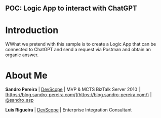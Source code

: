 ## POC: Logic App to interact with ChatGPT

# Introduction
WWhat we pretend with this sample is to create a Logic App that can be connected to ChatGPT and send a request via Postman and obtain an organic answer.

# About Me
**Sandro Pereira** | [DevScope](http://www.devscope.net/) | MVP & MCTS BizTalk Server 2010 | [https://blog.sandro-pereira.com/](https://blog.sandro-pereira.com/) | [@sandro_asp](https://twitter.com/sandro_asp)

**Luis Rigueira** | [DevScope](http://www.devscope.net/) | Enterprise Integration Consultant
